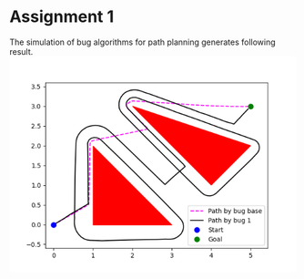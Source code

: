 # Assignment 1

The simulation of bug algorithms for path planning generates following result.
![plot](https://github.com/nakulrandad/sc627_assignments/blob/master/assignment_1/results/path.png)
